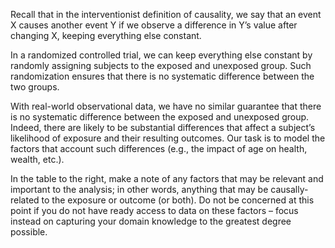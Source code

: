 Recall that in the interventionist definition of causality, we say that an event X causes another event Y if we observe a difference in Y’s value after changing X, keeping everything else constant.

In a randomized controlled trial, we can keep everything else constant by randomly assigning subjects to the exposed and unexposed group. Such randomization ensures that there is no systematic difference between the two groups.

With real-world observational data, we have no similar guarantee that there is no systematic difference between the exposed and unexposed group. Indeed, there are likely to be substantial differences that affect a subject’s likelihood of exposure and their resulting outcomes. Our task is to model the factors that account such differences (e.g., the impact of age on health, wealth, etc.).

In the table to the right, make a note of any factors that may be relevant and important to the analysis; in other words, anything that may be causally-related to the exposure or outcome (or both). Do not be concerned at this point if you do not have ready access to data on these factors – focus instead on capturing your domain knowledge to the greatest degree possible.

